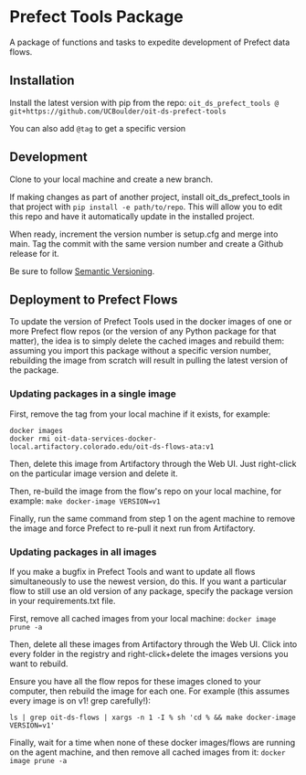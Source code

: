 # Prefect Tools Package

A package of functions and tasks to expedite development of Prefect data flows.

## Installation

Install the latest version with pip from the repo: `oit_ds_prefect_tools @ git+https://github.com/UCBoulder/oit-ds-prefect-tools`

You can also add `@tag` to get a specific version

## Development

Clone to your local machine and create a new branch.

If making changes as part of another project, install oit_ds_prefect_tools in that project with `pip install -e path/to/repo`. This will allow you to edit this repo and have it automatically update in the installed project.

When ready, increment the version number is setup.cfg and merge into main. Tag the commit with the same version number and create a Github release for it.

Be sure to follow [Semantic Versioning](https://semver.org/).

## Deployment to Prefect Flows

To update the version of Prefect Tools used in the docker images of one or more Prefect flow repos (or the version of any Python package for that matter), the idea is to simply delete the cached images and rebuild them: assuming you import this package without a specific version number, rebuilding the image from scratch will result in pulling the latest version of the package.

### Updating packages in a single image

First, remove the tag from your local machine if it exists, for example:

```
docker images
docker rmi oit-data-services-docker-local.artifactory.colorado.edu/oit-ds-flows-ata:v1
```

Then, delete this image from Artifactory through the Web UI. Just right-click on the particular image version and delete it.

Then, re-build the image from the flow's repo on your local machine, for example: `make docker-image VERSION=v1`

Finally, run the same command from step 1 on the agent machine to remove the image and force Prefect to re-pull it next run from Artifactory.

### Updating packages in all images

If you make a bugfix in Prefect Tools and want to update all flows simultaneously to use the newest version, do this. If you want a particular flow to still use an old version of any package, specify the package version in your requirements.txt file.

First, remove all cached images from your local machine: `docker image prune -a`

Then, delete all these images from Artifactory through the Web UI. Click into every folder in the registry and right-click+delete the images versions you want to rebuild.

Ensure you have all the flow repos for these images cloned to your computer, then rebuild the image for each one. For example (this assumes every image is on v1! grep carefully!):

`ls | grep oit-ds-flows | xargs -n 1 -I % sh 'cd % && make docker-image VERSION=v1'`

Finally, wait for a time when none of these docker images/flows are running on the agent machine, and then remove all cached images from it: `docker image prune -a`
